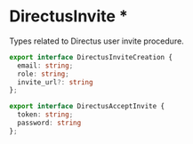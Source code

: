 # DirectusInvite *

Types related to Directus user invite procedure.

```ts
export interface DirectusInviteCreation {
  email: string;
  role: string;
  invite_url?: string
};

export interface DirectusAcceptInvite {
  token: string;
  password: string
};
```
